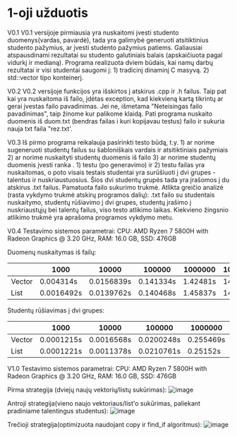 
# 1-oji užduotis
V0.1
V0.1 versijoje pirmiausia yra nuskaitomi įvesti studento duomenys(vardas, pavardė), tada yra galimybė generuoti atsitiktinius studento pažymius, ar įvesti studento pažymius patiems. Galiausiai atspausdinami rezultatai su studento galutiniais balais (apskaičiuota pagal vidurkį ir medianą). Programa realizuota dviem būdais, kai namų darbų rezultatai ir visi studentai saugomi į: 1) tradicinį dinaminį C masyvą. 2) std::vector tipo konteinerį.


V0.2
V0.2 versijoje funkcijos yra išskirtos į atskirus .cpp ir .h failus. Taip pat kai yra nuskaitoma iš failo, įdėtas exception, kad kiekvieną kartą tikrintų ar gerai įvestas failo pavadinimas. Jei ne, išmetama "Neteisingas failo pavadinimas", taip žinome kur palikome klaidą. Pati programa nuskaito duomenis iš duom.txt (bendras failas i kuri kopijavau testus) failo ir sukuria nauja txt faila "rez.txt'.


V0.3
Iš pirmo programa reikalauja pasirinkti testo būdą, t.y. 1) ar norime sugeneruoti studentų failus su šabloniškais vardais ir atsitiktiniais pažymiais 2) ar norime nuskaityti studentų duomenis iš failo 3) ar norime studentų duomenis įvesti ranka . 1) testu (po generavimo) ir 2) testu failas yra nuskaitomas, o poto visais testais studentai yra surūšiuoti į dvi grupes - talentus ir nuskriaustuosius. Šios dvi studentų grupės tada yra įrašomos į du atskirus .txt failus. Pamatuota failo sukurimo trukmė. Atlikta greičio analizė (rasta vykdymo trukmė atskirų programos dalių): .txt failo su studentais nuskaitymo, studentų rūšiavimo į dvi grupes, studentų įrašimo į nuskriaustųjų bei talentų failus, viso testo atlikimo laikas. Kiekvieno žingsnio atlikimo trukmė yra aprašoma programos vykdymo metu.


V0.4
Testavimo sistemos parametrai: CPU: AMD Ryzen 7 5800H with Radeon Graphics @ 3.20 GHz, RAM: 16.0 GB, SSD: 476GB

Duomenų nuskaitymas iš failų:


|       |       1000 |     10000 |   100000 |  1000000 | 10000000 |
|   --- |        --- |      ---  |     ---  |    ---   |    ---   |
| Vector| 0.004314s  | 0.0156839s| 0.141334s| 1.42481s | 14.4696s |
| List  | 0.0016492s | 0.0139762s| 0.140468s| 1.45837s | 14.3941s |

Studentų rūšiavimas į dvi grupes:

|       |       1000 |     10000 |   100000 |  1000000 | 10000000 |
|   --- |        --- |      ---  |     ---  |    ---   |    ---   |
|Vector | 0.0001215s | 0.0016568s|0.0200248s|0.255469s | 2.90975s |
| List  | 0.0001221s | 0.0011378s|0.0210761s|0.25152s  | 2.45141s |

V1.0
Testavimo sistemos parametrai: CPU: AMD Ryzen 7 5800H with Radeon Graphics @ 3.20 GHz, RAM: 16.0 GB, SSD: 476GB

Pirma strategija (dviejų naujų vektorių/listų sukūrimas):
![image](https://user-images.githubusercontent.com/114738526/205181324-4c520cce-1462-42d2-9314-0c7b2b23891f.png)

Antroji strategija(vieno naujo vektoriaus/list'o sukūrimas, paliekant pradiniame talentingus studentus):
![image](https://user-images.githubusercontent.com/114738526/205441262-cece5d83-eed3-46b1-babb-4e0a85797917.png)


Trečioji strategija(optimizuota naudojant copy ir find_if algoritmus):
![image](https://user-images.githubusercontent.com/114738526/205181371-f39f0115-c3f5-484c-9232-94d68b7fa0ed.png)

